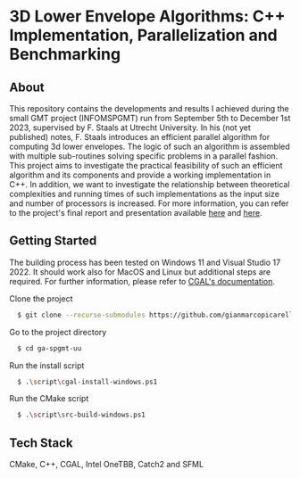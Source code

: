 # 3D Lower Envelope Algorithms: C++ Implementation, Parallelization and Benchmarking 
## About

This repository contains the developments and results I achieved during the small GMT project (INFOMSPGMT) run from September 5th to December 1st 2023, supervised by F. Staals at Utrecht University. In his (not yet published) notes, F. Staals introduces an efficient parallel algorithm for computing 3d lower envelopes. The logic of such an algorithm is assembled with multiple sub-routines solving specific problems in a parallel fashion. This project aims to investigate the practical feasibility of such an efficient algorithm and its components and provide a working implementation in C++. In addition, we want to investigate the relationship between theoretical complexities and running times of such implementations as the input size and number of processors is increased. For more information, you can refer to the project's final report and presentation available [here](https://github.com/gianmarcopicarella/ga-spgmt-uu/blob/main/final_project_report.pdf) and [here](https://github.com/gianmarcopicarella/ga-spgmt-uu/blob/main/slides_presentation.pdf).

## Getting Started

The building process has been tested on Windows 11 and Visual Studio 17 2022. It should work also for MacOS and Linux but additional steps are required. For further information, please refer to [CGAL's documentation](https://github.com/gianmarcopicarella/ga-spgmt-uu/blob/main/FinalProjectReport.pdf).

Clone the project

```bash
  $ git clone --recurse-submodules https://github.com/gianmarcopicarella/ga-spgmt-uu.git
```

Go to the project directory

```bash
  $ cd ga-spgmt-uu
```

Run the install script

```bash
  $ .\script\cgal-install-windows.ps1
```

Run the CMake script

```bash
  $ .\script\src-build-windows.ps1
```

## Tech Stack
CMake, C++, CGAL, Intel OneTBB, Catch2 and SFML
